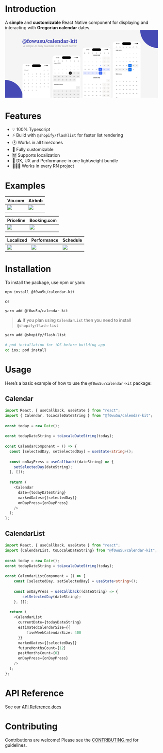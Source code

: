 # Introduction
A **simple** and **customizable** React Native component for displaying and interacting with **Gregorian calendar** dates.
![@fowusu/calendar-kit](https://github.com/f0wu5u/calendar-kit/blob/master/static/calendar-kit.png?raw=true)

# Features
- 💡 100% Typescript
- ⚡️ Build with `@shopify/flashlist` for faster list rendering
- 🕑 Works in all timezones
- 🎨 Fully customizable
- 🈲 Supports localization
- 🚀 DX, UX and Performance in one lightweight bundle
- 👨🏽‍💻 Works in every RN project

# Examples

| Vio.com                                                                                             | Airbnb                                                                                                |
|-----------------------------------------------------------------------------------------------------|-------------------------------------------------------------------------------------------------------|
| <img width="380" src="https://github.com/f0wu5u/calendar-kit/blob/master/static/vio-calendar.gif" /> | <img width="380" src="https://github.com/f0wu5u/calendar-kit/blob/master/static/airbnb-calendar.gif"/> |

| Priceline                                                                                                 | Booking.com                                                                                            |
|-----------------------------------------------------------------------------------------------------------|--------------------------------------------------------------------------------------------------------|
| <img width="380" src="https://github.com/f0wu5u/calendar-kit/blob/master/static/priceline-calendar.gif" /> | <img width="380" src="https://github.com/f0wu5u/calendar-kit/blob/master/static/booking-calendar.gif"/> |

| Localized                                                                                                 | Performance                                                                                                | Schedule                                                                                                |
|-----------------------------------------------------------------------------------------------------------|------------------------------------------------------------------------------------------------------------|---------------------------------------------------------------------------------------------------------|
| <img width="380" src="https://github.com/f0wu5u/calendar-kit/blob/master/static/localize-calendar.gif" /> | <img width="380" src="https://github.com/f0wu5u/calendar-kit/blob/master/static/performance-calendar.gif"/> | <img width="380" src="https://github.com/f0wu5u/calendar-kit/blob/master/static/schedule-calendar.gif"/> |


# Installation
To install the package, use npm or yarn:

```bash
npm install @f0wu5u/calendar-kit
```
or

```bash
yarn add @f0wu5u/calendar-kit
```

> ⚠️ If you plan using `CalendarList` then you need to install `@shopify/flash-list`
```bash
yarn add @shopify/flash-list

# pod installation for iOS before building app
cd ios; pod install
```

# Usage
Here’s a basic example of how to use the `@f0wu5u/calendar-kit` package:

## Calendar
```typescript jsx
import React, { useCallback, useState } from "react";
import { Calendar, toLocaleDateString } from "@f0wu5u/calendar-kit";

const today = new Date();

const todayDateString = toLocaleDateString(today);

const CalendarComponent = () => {
  const [selectedDay, setSelectedDay] = useState<string>();

  const onDayPress = useCallback((dateString) => {
    setSelectedDay(dateString);
  }, []);

  return (
    <Calendar
      date={todayDateString}
      markedDates={[selectedDay]}
      onDayPress={onDayPress}
    />
  );
};
```

## CalendarList
```typescript jsx
import React, { useCallback, useState } from "react";
import {CalendarList, toLocaleDateString} from "@f0wu5u/calendar-kit";

const today = new Date();
const todayDateString = toLocaleDateString(today);

const CalendarListComponent = () => {
    const [selectedDay, setSelectedDay] = useState<string>();
    
    const onDayPress = useCallback((dateString) => {
        setSelectedDay(dateString);
    }, []);

  return (
    <CalendarList
      currentDate={todayDateString}
      estimatedCalendarSize={{
          fiveWeekCalendarSize: 400
      }}
      markedDates={[selectedDay]}
      futureMonthsCount={12}
      pastMonthsCount={0}
      onDayPress={onDayPress}
    />
  );
};
```

# API Reference
See our [API Reference docs](API_REFERENCE.md)
# Contributing
Contributions are welcome! Please see the [CONTRIBUTING.md](CONTRIBUTING.md) for guidelines.

